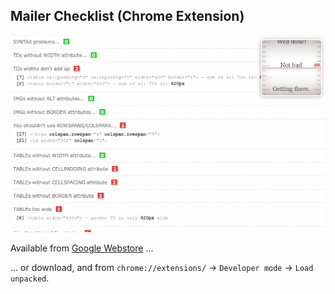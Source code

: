 ## Mailer Checklist (Chrome Extension)

<img src="https://github.com/artbek/Mailer-Checklist/blob/master/img/screenshots/screenshot.png" />

Available from <a href="https://chrome.google.com/webstore/detail/mailer-checklist/kconkgggjoljllcdenjfokomklmlbfig?hl=en-GB&gl=GB" target="_blank">Google Webstore</a> ...

... or download, and from `chrome://extensions/` -> `Developer mode` -> `Load unpacked`.

